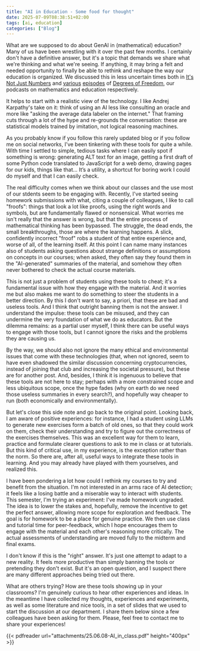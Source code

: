 ```yaml
---
title: "AI in Education - Some food for thought"
date: 2025-07-09T08:38:51+02:00
tags: [ai, education]
categories: ["Blog"]
---
```


What are we supposed to do about GenAI in (mathematical) education?
Many of us have been wrestling with it over the past few months. I certainly don't have a definitive answer, but it's a topic that demands we share what we're thinking and what we're seeing. If anything, it may bring a felt and needed opportunity to finally be able to rethink and reshape the way our education is organized. We discussed this in less uncertain times both in [It's Not Just Numbers](https://creators.spotify.com/pod/profile/not-just-numbers/episodes/S1E03---Teaching-mathematics--with-Tams-Grbe-and-Ceclia-Salgado-e2bsae3) and [various](https://creators.spotify.com/pod/profile/degrees-of-freedom/episodes/S2-Ep9---Specifications-Grading-e2oida7) [episodes](https://creators.spotify.com/pod/profile/degrees-of-freedom/episodes/S3E01-Critical-Pedagogy-and-the-Work-of-Paulo-Freire-e2oid9u) of [Degrees of Freedom](https://creators.spotify.com/pod/profile/degrees-of-freedom/episodes/S3E06---Ungrading-e2oidaq), our podcasts on mathematics and education respectively.

It helps to start with a realistic view of the technology. I like Andrej Karpathy's take on it: think of using an AI less like consulting an oracle and more like "asking the average data labeler on the internet." That framing cuts through a lot of the hype and re-grounds the conversation: these are statistical models trained by imitation, not logical reasoning machines.

As you probably know if you follow this rarely updated blog or if you follow me on social networks, I've been tinkering with these tools for quite a while. With time I settled to simple, tedious tasks where I can easily spot if something is wrong: generating ALT text for an image, getting a first draft of some Python code translated to JavaScript for a web demo, drawing pages for our kids, things like that... It’s a utility, a shortcut for boring work I could do myself and that I can easily check.

The real difficulty comes when we think about our classes and the use most of our stdents seem to be engaging with. Recently, I've started seeing homework submissions with what, citing a couple of colleagues, I like to call "froofs": things that look a lot like proofs, using the right words and symbols, but are fundamentally flawed or nonsensical. What worries me isn't really that the answer is wrong, but that the entire process of mathematical thinking has been bypassed. The struggle, the dead ends, the small breakthroughs, those are where the learning happens. A slick, confidently incorrect "froof" robs a student of that entire experience and, worse of all, of the learning itself. At this point I can name many instances also of students asking questions about strange definitions or assumptions on concepts in our courses; when asked, they often say they found them in the "AI-generated" summaries of the material, and somehow they often never bothered to check the actual course materials.

This is not just a problem of students using these tools to cheat; it's a fundamental issue with how they engage with the material. And it worries me but also makes me want to do something to steer the students in a better direction. By this I don't want to say, a priori, that these are bad and useless tools. And I think that outright banning them is not the answer. I understand the impulse: these tools can be misused, and they can undermine the very foundation of what we do as educators. But the dilemma remains: as a partial user myself, I think there can be useful ways to engage with those tools, but I cannot ignore the risks and the problems they are causing us.

By the way, we should also not ignore the many ethical and environmental issues that come with these technologies (that, when not ignored, seem to have even shadowed the similar discussion concerning cryptocurrencies, instead of joining that club and increasing the societal pressure), but these are for another post. And, besides, I think it is ingenuous to believe that these tools are not here to stay; perhaps with a more constrained scope and less ubiquitous scope, once the hype fades (why on earth do we need those useless summaries in every search?), and hopefully way cheaper to run (both economically and environmentally).

But let's close this side note and go back to the original point. Looking back, I am aware of positive experiences: for instance, I had a student using LLMs to generate new exercises form a batch of old ones, so that they could work on them, check their understanding and try to figure out the correctness of the exercises themselves. This was an excellent way for them to learn, practice and formulate clearer questions to ask to me in class or at tutorials. But this kind of critical use, in my experience, is the exception rather than the norm. So there are, after all, useful ways to integrate these tools in learning. And you may already have played with them yourselves, and realized this.

I have been pondering a lot how could I rethink my courses to try and benefit from the situation. I'm not interested in an arms race of AI detection; it feels like a losing battle and a miserable way to interact with students. This semester, I'm trying an experiment: I've made homework ungraded. The idea is to lower the stakes and, hopefully, remove the incentive to get the perfect answer, allowing more scope for exploration and feedback. The goal is for homework to be a place for genuine practice. We then use class and tutorial time for peer-feedback, which I hope encourages them to engage with the material and each other's reasoning more critically. The actual assessments of understanding are moved fully to the midterm and final exams.

I don't know if this is the "right" answer. It's just one attempt to adapt to a new reality. It feels more productive than simply banning the tools or pretending they don't exist. But it's an open question, and I suspect there are many different approaches being tried out there.

What are others trying? How are these tools showing up in your classrooms? I'm genuinely curious to hear other experiences and ideas. In the meantime I have collected my thoughts, experiences and experiments, as well
as some literature and nice tools, in a set of slides that we used to start the discussion at our department. I share them below since a few colleagues have been asking for them. Please, feel free to contact me to share your experiences!

{{< pdfreader url="attachments/25.06.08-AI_in_class.pdf" height="400px" >}}
